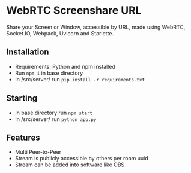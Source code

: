 # WebRTC Screenshare URL
Share your Screen or Window, accessible by URL, made using WebRTC, Socket.IO, Webpack, Uvicorn and Starlette.

## Installation
* Requirements: Python and npm installed
* Run `npm i` in base directory
* In /src/server/ run `pip install -r requirements.txt`

## Starting
* In base directory run `npm start`
* In /src/server/ run `python app.py`

## Features
* Multi Peer-to-Peer
* Stream is publicly accessible by others per room uuid
* Stream can be added into software like OBS